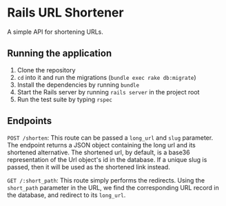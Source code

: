 # Rails URL Shortener

A simple API for shortening URLs.

## Running the application
1. Clone the repository
2. `cd` into it and run the migrations (`bundle exec rake db:migrate`)
3. Install the dependencies by running `bundle`
4. Start the Rails server by running `rails server` in the project root
5. Run the test suite by typing `rspec`


## Endpoints

`POST /shorten`: This route can be passed a `long_url` and `slug` parameter. The endpoint returns a JSON object containing the long url and its shortened alternative. The shortened url, by default, is a base36 representation of the Url object's id in the database. If a unique slug is passed, then it will be used as the shortened link instead.

`GET /:short_path`: This route simply performs the redirects. Using the `short_path` parameter in the URL, we find the corresponding URL record in the database, and redirect to its `long_url`.
